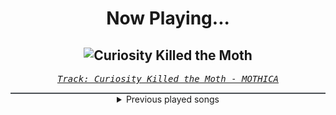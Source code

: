 <div align="center"> 
<h1>Now Playing...</h1>

![Curiosity Killed the Moth](https://i.scdn.co/image/ab67616d00001e02cbfbce6c4be03e9039361ae2)
--
_<samp><a href="https://open.spotify.com/track/4e1u1LhPm0RhXqiZXwmPoN">Track: Curiosity Killed the Moth - MOTHICA</a></samp>_

<div style="border: 1px #4B5054 solid"></div>
<details>
  <summary>
    Previous played songs
  </summary>
  <table>
    <thead>
      <tr>
        <th>
          Artist
        </th>
        <th>
          Song
        </th>
        <th>
          Link
        </th>
      </tr>
    </thead>
    <tbody>
      <tr><td>MOTHICA</td><td>Curiosity Killed the Moth</td><td><a href="https://open.spotify.com/track/4e1u1LhPm0RhXqiZXwmPoN">https://open.spotify.com/track/4e1u1LhPm0RhXqiZXwmPoN</a></td></tr><tr><td>Doomcrusher</td><td>Reflect</td><td><a href="https://open.spotify.com/track/5el8qFaA0nXt8psK6tPUSM">https://open.spotify.com/track/5el8qFaA0nXt8psK6tPUSM</a></td></tr><tr><td>Escape the Fate</td><td>H8 MY SELF</td><td><a href="https://open.spotify.com/track/2tT3dqnRrg8tgfXgwjfO4q">https://open.spotify.com/track/2tT3dqnRrg8tgfXgwjfO4q</a></td></tr><tr><td>Born Of Osiris</td><td>Elevate</td><td><a href="https://open.spotify.com/track/5xSUwN5ZFBuoLWV4UnWVta">https://open.spotify.com/track/5xSUwN5ZFBuoLWV4UnWVta</a></td></tr><tr><td>In Hearts Wake</td><td>Hollow Bone (plɹoʍ ǝɥʇ)</td><td><a href="https://open.spotify.com/track/2Gz2bAXirKfZtZQXlODFUM">https://open.spotify.com/track/2Gz2bAXirKfZtZQXlODFUM</a></td></tr><tr><td>Chaosbay</td><td>THE WAY TO HELL</td><td><a href="https://open.spotify.com/track/4Iw9bevTVZ1crmcjmvVqOo">https://open.spotify.com/track/4Iw9bevTVZ1crmcjmvVqOo</a></td></tr><tr><td>Chaosbay</td><td>ARE YOU AFRAID?</td><td><a href="https://open.spotify.com/track/3NdcnTi3ufwrirDgHyEvNR">https://open.spotify.com/track/3NdcnTi3ufwrirDgHyEvNR</a></td></tr><tr><td>Mia Asano</td><td>KPOP Goes Metal</td><td><a href="https://open.spotify.com/track/4aq3UeIVFp25ryPWlgWbvB">https://open.spotify.com/track/4aq3UeIVFp25ryPWlgWbvB</a></td></tr><tr><td>BAND-MAID</td><td>Don't you tell ME</td><td><a href="https://open.spotify.com/track/7pnJ7ud4Ggd4zWxLaqJ2R3">https://open.spotify.com/track/7pnJ7ud4Ggd4zWxLaqJ2R3</a></td></tr><tr><td>花冷え。</td><td>We love sweets</td><td><a href="https://open.spotify.com/track/0XuctrPVJmwNifmEaoC5Bj">https://open.spotify.com/track/0XuctrPVJmwNifmEaoC5Bj</a></td></tr><tr><td>breakk.away</td><td>Outside</td><td><a href="https://open.spotify.com/track/5w4XPMyvehdEJdtU4ZU67B">https://open.spotify.com/track/5w4XPMyvehdEJdtU4ZU67B</a></td></tr><tr><td>Foreword</td><td>Sandman</td><td><a href="https://open.spotify.com/track/1uNCMbBiWoSlH0mDcskB0A">https://open.spotify.com/track/1uNCMbBiWoSlH0mDcskB0A</a></td></tr><tr><td>The Anix</td><td>Spit You Out</td><td><a href="https://open.spotify.com/track/7Jj9ygPtg5IzRzX9cfeI80">https://open.spotify.com/track/7Jj9ygPtg5IzRzX9cfeI80</a></td></tr><tr><td>Savage Hands</td><td>Red</td><td><a href="https://open.spotify.com/track/7g34QqbvMeyDuzf5IRd1PS">https://open.spotify.com/track/7g34QqbvMeyDuzf5IRd1PS</a></td></tr><tr><td>Kingdom Of Giants</td><td>Wasted Space</td><td><a href="https://open.spotify.com/track/2swqb0ij8Xpksi4A7tqE6i">https://open.spotify.com/track/2swqb0ij8Xpksi4A7tqE6i</a></td></tr><tr><td>Breaking Benjamin</td><td>Breaking the Silence</td><td><a href="https://open.spotify.com/track/6AGQ7pKkcnc6RVjtARt1ph">https://open.spotify.com/track/6AGQ7pKkcnc6RVjtARt1ph</a></td></tr><tr><td>Our Promise</td><td>Buried</td><td><a href="https://open.spotify.com/track/6m8XcjWWsC9YhAjqsxCgd1">https://open.spotify.com/track/6m8XcjWWsC9YhAjqsxCgd1</a></td></tr><tr><td>SWARM</td><td>Make It Out Alive</td><td><a href="https://open.spotify.com/track/6lBIyFHLLDe30Rg4kvt9Kw">https://open.spotify.com/track/6lBIyFHLLDe30Rg4kvt9Kw</a></td></tr><tr><td>Savage Hands</td><td>Bloodshot</td><td><a href="https://open.spotify.com/track/0VtlTwyQVRA2e7HPzMGuOR">https://open.spotify.com/track/0VtlTwyQVRA2e7HPzMGuOR</a></td></tr><tr><td>Blue Stahli</td><td>Lakes of Flame</td><td><a href="https://open.spotify.com/track/0PAR95bj6egxPtdzMkgFEU">https://open.spotify.com/track/0PAR95bj6egxPtdzMkgFEU</a></td></tr>
    </tbody>
  </table>
</details>

</div>
